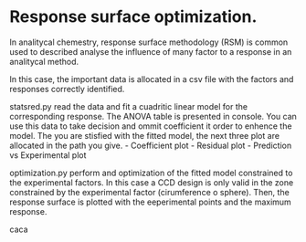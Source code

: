 # Response surface optimization.

In analitycal chemestry, response surface methodology (RSM) is common used to 
described analyse the influence of many factor to a response in an analitycal 
method. 

In this case, the important data is allocated in a csv file with the factors 
and responses correctly identified. 

statsred.py read the data and fit a cuadritic linear model for the corresponding 
response. The ANOVA table is presented in console. You can use this data to 
take decision and ommit coefficient it order to enhence the model. The you are
stisfied with the fitted model, the next three plot are allocated in the path
you give. 
    - Coefficient plot
    - Residual plot
    - Prediction vs Experimental plot

optimization.py perform and optimization of the fitted model constrained to the
experimental factors. In this case a CCD design is only valid in the zone 
constrained by the experimental factor (cirumference o sphere). Then, the
response surface is plotted with the eeperimental points and the maximum response.

caca